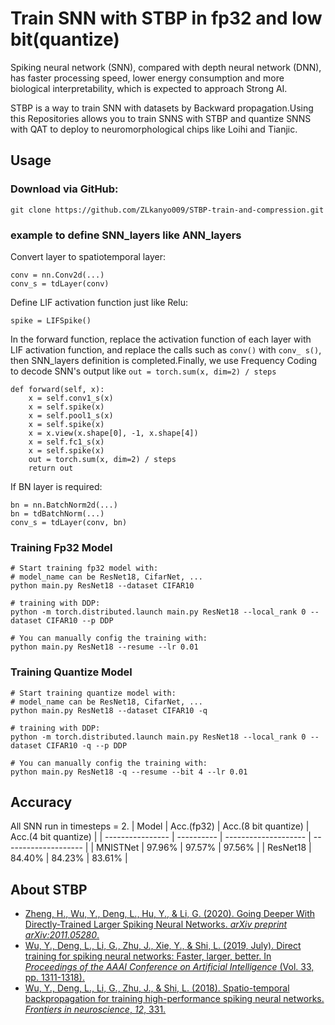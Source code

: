 # Train SNN with STBP in fp32 and low bit(quantize)

Spiking neural network (SNN), compared with depth neural network (DNN), has faster processing speed, lower energy consumption and more biological interpretability, which is expected to approach Strong AI.

STBP is a way to train SNN with datasets by Backward propagation.Using this Repositories allows you to train SNNS with STBP and quantize SNNS with QAT to deploy to neuromorphological chips like Loihi and Tianjic.


## Usage

### Download via GitHub:

```
git clone https://github.com/ZLkanyo009/STBP-train-and-compression.git
```

### example to define SNN_layers like ANN_layers

Convert layer to spatiotemporal layer:
```
conv = nn.Conv2d(...)
conv_s = tdLayer(conv)
```

Define LIF activation function just like Relu:
```
spike = LIFSpike()
```

In the forward function, replace the activation function of each layer with LIF activation function, and replace the calls such as `conv()` with `conv_ s()`, then SNN_layers definition is completed.Finally, we use Frequency Coding to decode SNN's output like `out = torch.sum(x, dim=2) / steps`
```
def forward(self, x):
    x = self.conv1_s(x)
    x = self.spike(x)
    x = self.pool1_s(x)
    x = self.spike(x)
    x = x.view(x.shape[0], -1, x.shape[4])
    x = self.fc1_s(x)
    x = self.spike(x)
    out = torch.sum(x, dim=2) / steps
    return out
```

If BN layer is required:

```
bn = nn.BatchNorm2d(...)
bn = tdBatchNorm(...)
conv_s = tdLayer(conv, bn)
```

### Training Fp32 Model
```
# Start training fp32 model with: 
# model_name can be ResNet18, CifarNet, ...
python main.py ResNet18 --dataset CIFAR10

# training with DDP:
python -m torch.distributed.launch main.py ResNet18 --local_rank 0 --dataset CIFAR10 --p DDP

# You can manually config the training with: 
python main.py ResNet18 --resume --lr 0.01
```

### Training Quantize Model
```
# Start training quantize model with: 
# model_name can be ResNet18, CifarNet, ...
python main.py ResNet18 --dataset CIFAR10 -q

# training with DDP:
python -m torch.distributed.launch main.py ResNet18 --local_rank 0 --dataset CIFAR10 -q --p DDP

# You can manually config the training with: 
python main.py ResNet18 -q --resume --bit 4 --lr 0.01

```

## Accuracy
All SNN run in timesteps = 2.
| Model            | Acc.(fp32) | Acc.(8 bit quantize) | Acc.(4 bit quantize) |
| ---------------- | ---------- | -------------------- | -------------------- |
| MNISTNet         | 97.96%     | 97.57%               | 97.56%               |
| ResNet18         | 84.40%     | 84.23%               | 83.61%               |

## About STBP

- [Zheng, H., Wu, Y., Deng, L., Hu, Y., & Li, G. (2020). Going Deeper With Directly-Trained Larger Spiking Neural Networks. *arXiv preprint arXiv:2011.05280*.](https://arxiv.org/pdf/2011.05280)
- [Wu, Y., Deng, L., Li, G., Zhu, J., Xie, Y., & Shi, L. (2019, July). Direct training for spiking neural networks: Faster, larger, better. In *Proceedings of the AAAI Conference on Artificial Intelligence* (Vol. 33, pp. 1311-1318).](https://www.aaai.org/ojs/index.php/AAAI/article/view/3929/3807)
- [Wu, Y., Deng, L., Li, G., Zhu, J., & Shi, L. (2018). Spatio-temporal backpropagation for training high-performance spiking neural networks. *Frontiers in neuroscience*, *12*, 331.](https://www.frontiersin.org/articles/10.3389/fnins.2018.00331/full)